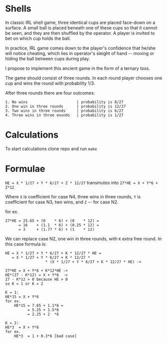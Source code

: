 # Shells

In classic IRL shell game, three identical cups are placed face-down on a surface.
A small ball is placed beneath one of these cups so that it cannot be seen, 
and they are then shuffled by the operator. 
A player is invited to bet on which cup holds the ball. 

In practice, IRL game comes down to the player's confidence that he/she will notice 
cheating, which lies in operator's sleight of hand -- moving or hiding 
the ball between cups during play.

I propose to implement this ancient game in the form of a ternary toss.

The game should consist of three rounds. 
In each round player chooses one cup and wins the round with probability 1/3.

After three rounds there are four outcomes:
```
1. No wins                      | probability is 8/27
2. One win in three rounds      | probability is 12/27
3. Two wins in three rounds     | probability is 6/27
4. Three wins in three eounds   | probability is 1/27
```


# Calculations

To start calculations clone repo and run `make`


# Formulae

`HE = X * 1/27 + Y * 6/27 + Z * 12/27`
transmutes into
`27*HE = X + Y*6 + Z*12`

Where `X` is coefficient for case N4, three wins in three rounds,
`Y` is coefficient for case N3, two wins, and `Z` -- for case N2.

for ex.
```
27*HE = 25.65 + (0    * 6) + (0    * 12) =
      = 16    + (1.1  * 6) + (0.25 * 12) =
      = 3     + (1.77 * 6) + (1    * 12)
```

We can replace case N2, one win in three rounds, with `K` extra free round.
In this case formula is:
```
HE = X * 1/27 + Y * 6/27 + K * 12/27 * HE = 
   = X * 1/27 + Y * 6/27 + K * 12/27 * 
                  * (X * 1/27 + Y * 6/27 + K * 12/27 * HE) ->

27*HE = X + Y*6 + K*12*HE -> 
HE*(27 - K*12) = X + Y*6  ->
27 - K*12 > 0 because HE > 0
so K = 1 or K = 2

K = 1:
HE*15 = X + Y*6
for ex.
    HE*15 = 7.65 + 1.1*6 =
          = 5.25 + 1.5*6
          = 2.25 + 2  *6 

K = 2:
HE*3  = X + Y*6
for ex.
    HE*3  = 1 + 0.3*6 [bad case]
```


